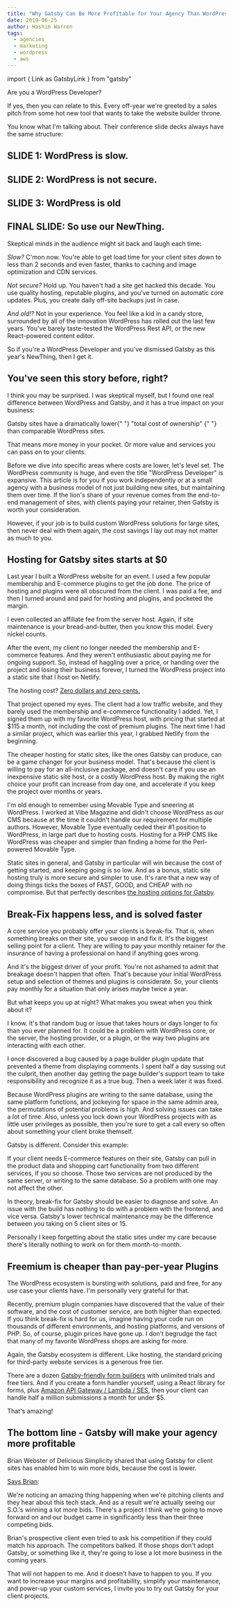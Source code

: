 ```yaml
---
title: "Why Gatsby Can Be More Profitable for Your Agency Than WordPress"
date: 2019-06-25
author: Hashim Warren
tags:
  - agencies
  - marketing
  - wordpress
  - aws
---
```


<!--
    Below this, Link has been imported as GatsbyLink to get around a bug in prettier v1.19.1
    where case sensitivity is not respected for components in MDX. Link is treated as <link>
    html head tag by prettier which leads to an error.
    Issue Link - https://github.com/prettier/prettier/issues/7548
-->

import { Link as GatsbyLink } from "gatsby"

Are you a WordPress Developer?

If yes, then you can relate to this. Every off-year we're greeted by a sales pitch from some hot new tool that wants to take the website builder throne.

You know what I'm talking about. Their conference slide decks always have the same structure:

## SLIDE 1: WordPress is slow.

## SLIDE 2: WordPress is not secure.

## SLIDE 3: WordPress is old

## FINAL SLIDE: So use our NewThing.

Skeptical minds in the audience might sit back and laugh each time:

_Slow?_ C'mon now. You're able to get load time for your client sites down to less than 2 seconds and even faster, thanks to caching and image optimization and CDN services.

_Not secure?_ Hold up. You haven't had a site get hacked this decade. You use quality hosting, reputable plugins, and you've turned on automatic core updates. Plus, you create daily off-site backups just in case.

_And old!?_ Not in your experience. You feel like a kid in a candy store, surrounded by all of the innovation WordPress has rolled out the last few years. You've barely taste-tested the WordPress Rest API, or the new React-powered content editor.

So if you're a WordPress Developer and you've dismissed Gatsby as this year's NewThing, then I get it.

## You've seen this story before, right?

I think you may be surprised. I was skeptical myself, but I found one real difference between WordPress and Gatsby, and it has a true impact on your business:

<Pullquote>
  Gatsby sites have a dramatically lower{" "}
  <GatsbyLink to="/blog/2019-05-15-enterprise-gatsby-how-to-reduce-your-digital-total-cost-of-ownership-with-gatsby/">
    "total cost of ownership"
  </GatsbyLink>{" "}
  than comparable WordPress sites.
</Pullquote>

That means more money in your pocket. Or more value and services you can pass on to your clients.

Before we dive into specific areas where costs are lower, let's level set. The WordPress community is huge, and even the title "WordPress Developer" is expansive. This article is for you if you work independently or at a small agency with a business model of not just building new sites, but maintaining them over time. If the lion's share of your revenue comes from the end-to-end management of sites, with clients paying your retainer, then Gatsby is worth your consideration.

However, if your job is to build custom WordPress solutions for large sites, then never deal with them again, the cost savings I lay out may not matter as much to you.

## Hosting for Gatsby sites starts at \$0

Last year I built a WordPress website for an event. I used a few popular membership and E-commerce plugins to get the job done. The price of hosting and plugins were all obscured from the client. I was paid a fee, and then I turned around and paid for hosting and plugins, and pocketed the margin.

I even collected an affiliate fee from the server host. Again, if site maintenance is your bread-and-butter, then you know this model. Every nickel counts.

After the event, my client no longer needed the membership and E-commerce features. And they weren't enthusiastic about paying me for ongoing support. So, instead of haggling over a price, or handing over the project and losing their business forever, I turned the WordPress project into a static site that I host on Netlify.

The hosting cost? [Zero dollars and zero cents.](https://www.netlify.com/pricing/)

That project opened my eyes. The client had a low traffic website, and they barely used the membership and e-commerce functionality I added. Yet, I signed them up with my favorite WordPress host, with pricing that started at \$115 a month, not including the cost of premium plugins. The next time I had a similar project, which was earlier this year, I grabbed Netlify from the beginning.

The cheaper hosting for static sites, like the ones Gatsby can produce, can be a game changer for your business model. That's because the client is willing to pay for an all-inclusive package, and doesn't care if you use an inexpensive static site host, or a costly WordPress host. By making the right choice your profit can increase from day one, and accelerate if you keep the project over months or years.

I'm old enough to remember using Movable Type and sneering at WordPress. I worked at Vibe Magazine and didn't choose WordPress as our CMS because at the time it couldn't handle our requirement for multiple authors. However, Movable Type eventually ceded their #1 position to WordPress, in large part due to hosting costs. Hosting for a PHP CMS like WordPress was cheaper and simpler than finding a home for the Perl-powered Movable Type.

Static sites in general, and Gatsby in particular will win because the cost of getting started, and keeping going is so low. And as a bonus, static site hosting truly is more secure and simpler to use. It's rare that a new way of doing things ticks the boxes of FAST, GOOD, and CHEAP with no compromise. But that perfectly describes [the hosting options for Gatsby](/docs/deploying-and-hosting/).

## Break-Fix happens less, and is solved faster

A core service you probably offer your clients is break-fix. That is, when something breaks on their site, you swoop in and fix it. It's the biggest selling point for a client. They are willing to pay your monthly retainer for the insurance of having a professional on hand if anything goes wrong.

And it's the biggest driver of your profit. You're not ashamed to admit that breakage doesn't happen that often. That's because your initial WordPress setup and selection of themes and plugins is considerate. So, your clients pay monthly for a situation that only arises maybe twice a year.

But what keeps you up at night? What makes you sweat when you think about it?

I know. It's that random bug or issue that takes hours or days longer to fix than you ever planned for. It could be a problem with WordPress core, or the server, the hosting provider, or a plugin, or the way two plugins are interacting with each other.

I once discovered a bug caused by a page builder plugin update that prevented a theme from displaying comments. I spent half a day sussing out the culprit, then another day getting the page builder's support team to take responsibility and recognize it as a true bug. Then a week later it was fixed.

Because WordPress plugins are writing to the same database, using the same platform functions, and jockeying for space in the same admin area, the permutations of potential problems is high. And solving issues can take a lot of time. Also, unless you lock down your WordPress projects with as little user privileges as possible, then you're sure to get a call every so often about something your client broke themself.

Gatsby is different. Consider this example:

If your client needs E-commerce features on their site, Gatsby can pull in the product data and shopping cart functionality from two different services, if you so choose. Those two services are not produced by the same server, or writing to the same database. So a problem with one may not affect the other.

In theory, break-fix for Gatsby should be easier to diagnose and solve. An issue with the build has nothing to do with a problem with the frontend, and vice versa. Gatsby's lower technical maintenance may be the difference between you taking on 5 client sites or 15.

<Pullquote>
  Personally I keep forgetting about the static sites under my care because
  there's literally nothing to work on for them month-to-month.
</Pullquote>

## Freemium is cheaper than pay-per-year Plugins

The WordPress ecosystem is bursting with solutions, paid and free, for any use case your clients have. I'm personally very grateful for that.

Recently, premium plugin companies have discovered that the value of their software, and the cost of customer service, are both higher than expected. If you think break-fix is hard for us, imagine having your code run on thousands of different environments, and hosting platforms, and versions of PHP. So, of course, plugin prices have gone up. I don't begrudge the fact that many of my favorite WordPress shops are asking for more.

Again, the Gatsby ecosystem is different. Like hosting, the standard pricing for third-party website services is a generous free tier.

There are a dozen [Gatsby-friendly form builders](/docs/building-a-contact-form) with unlimited trials and free tiers. And if you create a form handler yourself, using a React library for forms, plus [Amazon API Gateway / Lambda / SES](https://aws.amazon.com/blogs/architecture/create-dynamic-contact-forms-for-s3-static-websites-using-aws-lambda-amazon-api-gateway-and-amazon-ses/), then your client can handle half a million submissions a month for under \$5.

That's amazing!

## The bottom line - Gatsby will make your agency more profitable

Brian Webster of Delicious Simplicity shared that using Gatsby for client sites has enabled him to win more bids, because the cost is lower.

[Says Brian](https://youtu.be/EfHPJK1TVmM):

<Pullquote citation="Brian Webster">
  We're noticing an amazing thing happening when we're pitching clients and they
  hear about this tech stack. And as a result we're actually seeing our S.O.'s
  winning a lot more bids. There's a project I think we're going to move forward
  on and our budget came in significantly less than their three competing bids.
</Pullquote>

Brian's prospective client even tried to ask his competition if they could match his approach. The competitors balked. If those shops don't adopt Gatsby, or something like it, they're going to lose a lot more business in the coming years.

That will not happen to me. And it doesn't have to happen to you. If you want to increase your margins and profitability, simplify your maintenance, and power-up your custom services, I invite you to try out Gatsby for your client projects.
